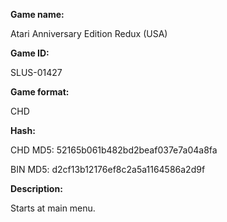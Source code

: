 **Game name:**

Atari Anniversary Edition Redux (USA)

**Game ID:**

SLUS-01427

**Game format:**

CHD

**Hash:**

CHD MD5: 52165b061b482bd2beaf037e7a04a8fa

BIN MD5: d2cf13b12176ef8c2a5a1164586a2d9f

**Description:**

Starts at main menu.